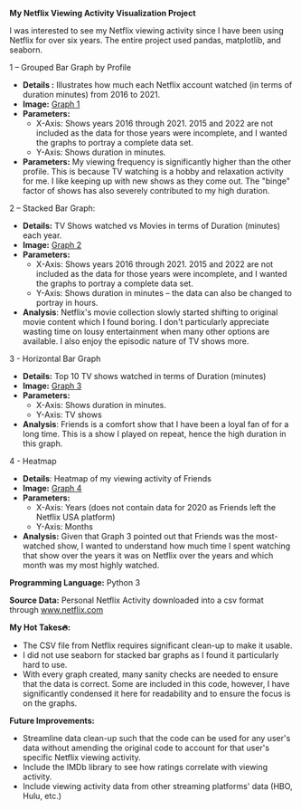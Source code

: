 **My Netflix Viewing Activity Visualization Project**

I was interested to see my Netflix viewing activity since I have been using Netflix for over six years. 
The entire project used pandas, matplotlib, and seaborn. 

1 – Grouped Bar Graph by Profile

* **Details :** Illustrates how much each Netflix account watched (in terms of duration minutes) from 2016 to 2021. 
* **Image:**
[Graph 1](Figure_1.png)
* **Parameters:**  
  * X-Axis: Shows years 2016 through 2021. 2015 and 2022 are not included as the data for those years were incomplete, and I wanted the graphs to portray a complete data set. 
  * Y-Axis: Shows duration in minutes.
* **Parameters:**  My viewing frequency is significantly higher than the other profile. This is because TV watching is a hobby and relaxation activity for me. I like keeping up with new shows as they come out. The "binge" factor of shows has also severely contributed to my high duration.

2 – Stacked Bar Graph:

* **Details:** TV Shows watched vs Movies in terms of Duration (minutes) each year.
* **Image:**
[Graph 2](Figure_2.png)
* **Parameters:**
  * X-Axis: Shows years 2016 through 2021. 2015 and 2022 are not included as the data for those years were incomplete, and I wanted the graphs to portray a complete data set. 
  * Y-Axis: Shows duration in minutes – the data can also be changed to portray in hours.
* **Analysis**:  Netflix's movie collection slowly started shifting to original movie content which I found boring. I don't particularly appreciate wasting time on lousy entertainment when many other options are available. I also enjoy the episodic nature of TV shows more.

3 - Horizontal Bar Graph

* **Details:** Top 10 TV shows watched in terms of Duration (minutes)
* **Image:**
[Graph 3](Figure_3.png)
* **Parameters:**
  * X-Axis: Shows duration in minutes. 
  * Y-Axis: TV shows
* **Analysis**:  Friends is a comfort show that I have been a loyal fan of for a long time. This is a show I played on repeat, hence the high duration in this graph.

4 - Heatmap 

* **Details**: Heatmap of my viewing activity of Friends
* **Image:**
[Graph 4](Figure_4.png)
* **Parameters:**
  * X-Axis: Years (does not contain data for 2020 as Friends left the Netflix USA platform)
  * Y-Axis: Months
* **Analysis:** Given that Graph 3 pointed out that Friends was the most-watched show, I wanted to understand how much time I spent watching that show over the years it was on Netflix over the years and which month was my most highly watched. 

**Programming Language:**  Python 3

**Source Data:** Personal Netflix Activity downloaded into a csv format through www.netflix.com

**My Hot Takes🔥:** 
* The CSV file from Netflix requires significant clean-up to make it usable. 
* I did not use seaborn for stacked bar graphs as I found it particularly hard to use. 
* With every graph created, many sanity checks are needed to ensure that the data is correct. Some are included in this code, however, I have significantly condensed it here for readability and to ensure the focus is on the graphs.

**Future Improvements:** 
* Streamline data clean-up such that the code can be used for any user's data without amending the original code to account for that user's specific Netflix viewing activity. 
* Include the IMDb library to see how ratings correlate with viewing activity.
* Include viewing activity data from other streaming platforms' data (HBO, Hulu, etc.)
